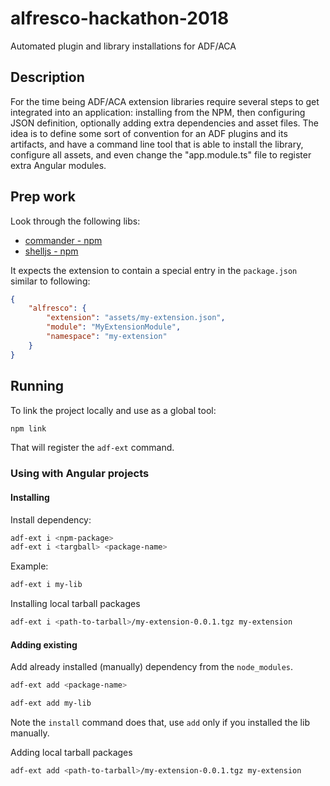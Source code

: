 # alfresco-hackathon-2018

Automated plugin and library installations for ADF/ACA

## Description

For the time being ADF/ACA extension libraries require several steps to get integrated into an application: installing from the NPM, then configuring JSON definition, optionally adding extra dependencies and asset files. The idea is to define some sort of convention for an ADF plugins and its artifacts, and have a command line tool that is able to install the library, configure all assets, and even change the "app.module.ts" file to register extra Angular modules.

## Prep work

Look through the following libs:

- [commander - npm](https://www.npmjs.com/package/commander)
- [shelljs - npm](https://www.npmjs.com/package/shelljs)

It expects the extension to contain a special entry in the `package.json` similar to following:

```json
{
    "alfresco": {
        "extension": "assets/my-extension.json",
        "module": "MyExtensionModule",
        "namespace": "my-extension"
    }
}
```

## Running

To link the project locally and use as a global tool:

```sh
npm link
```

That will register the `adf-ext` command.

### Using with Angular projects

#### Installing

Install dependency:

```sh
adf-ext i <npm-package>
adf-ext i <targball> <package-name>
```

Example:

```sh
adf-ext i my-lib
```

Installing local tarball packages

```sh
adf-ext i <path-to-tarball>/my-extension-0.0.1.tgz my-extension
```

#### Adding existing

Add already installed (manually) dependency from the `node_modules`.

```sh
adf-ext add <package-name>
```

```sh
adf-ext add my-lib
```

Note the `install` command does that, use `add` only if you installed the lib manually.

Adding local tarball packages

```sh
adf-ext add <path-to-tarball>/my-extension-0.0.1.tgz my-extension
```